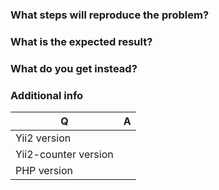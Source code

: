 ### What steps will reproduce the problem?

### What is the expected result?

### What do you get instead?

### Additional info

| Q                    | A
| -------------------- | ---
| Yii2 version         |
| Yii2-counter version |
| PHP version          |
